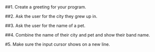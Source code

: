##1. Create a greeting for your program.

##2. Ask the user for the city they grew up in.

##3. Ask the user for the name of a pet.

##4. Combine the name of their city and pet and show their band name.

#5. Make sure the input cursor shows on a new line.
